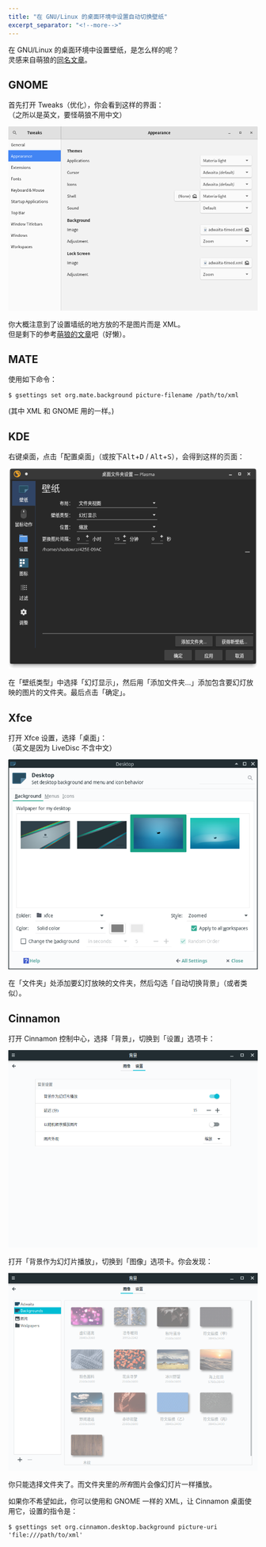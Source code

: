 ```yaml
---
title: "在 GNU/Linux 的桌面环境中设置自动切换壁纸"
excerpt_separator: "<!--more-->"
---
```

在 GNU/Linux 的桌面环境中设置壁纸，是怎么样的呢？  
灵感来自萌狼的[同名文章](https://blog.yoitsu.moe/linux/setting_up_wallpapers.html)。

<!--more-->

## GNOME

首先打开 Tweaks（优化），你会看到这样的界面：  
（之所以是英文，要怪萌狼不用中文）

![GNOME Tweaks 界面（英文）](/assets/images/gnome-tweaks.png)

你大概注意到了设置墙纸的地方放的不是图片而是 XML。  
但是剩下的参考[萌狼的文章](https://blog.yoitsu.moe/linux/setting_up_wallpapers.html)吧（好懒）。

## MATE

使用如下命令：

```console
$ gsettings set org.mate.background picture-filename /path/to/xml
```

(其中 XML 和 GNOME 用的一样。)

## KDE

右键桌面，点击「配置桌面」（或按下<kbd>Alt</kbd>+<kbd>D</kbd> / <kbd>Alt</kbd>+<kbd>S</kbd>），会得到这样的页面：

![Plasma 桌面设定](/assets/images/plasma-desktop-setting.png)

在「壁纸类型」中选择「幻灯显示」，然后用「添加文件夹…」添加包含要幻灯放映的图片的文件夹。最后点击「确定」。

## Xfce

打开 Xfce 设置，选择「桌面」：  
（英文是因为 LiveDisc 不含中文）

![Xfce 背景图选择（英文）](/assets/images/xfce-background-setting.png)

在「文件夹」处添加要幻灯放映的文件夹，然后勾选「自动切换背景」（或者类似）。

## Cinnamon

打开 Cinnamon 控制中心，选择「背景」，切换到「设置」选项卡：

![Cinnamon 背景设置](/assets/images/cinnamon-background-settings.png)

打开「背景作为幻灯片播放」，切换到「图像」选项卡。你会发现：

![Cinnamon 背景图选择](/assets/images/cinnamon-background-select.png)

你只能选择文件夹了。而文件夹里的*所有*图片会像幻灯片一样播放。

如果你不希望如此，你可以使用和 GNOME 一样的 XML，让 Cinnamon 桌面使用它，设置的指令是：

```console
$ gsettings set org.cinnamon.desktop.background picture-uri 'file:///path/to/xml'
```
